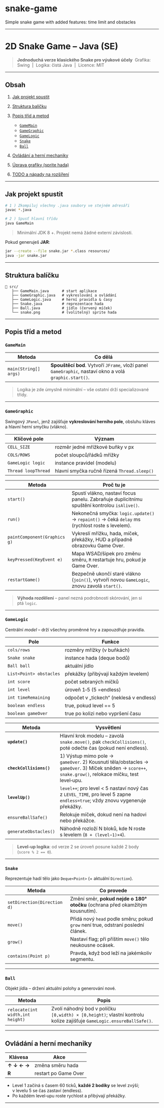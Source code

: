 # snake-game
Simple snake game with added features: time limit and obstacles

---

# 2D Snake Game – Java (SE)

> **Jednoduchá verze klasického Snake pro výukové účely**
>  Grafika: Swing  |  Logika: čistá Java  |  Licence: MIT

---

## Obsah

1. [Jak projekt spustit](#jak-projekt-spustit)
2. [Struktura balíčku](#struktura-balíčku)
3. [Popis tříd a metod](#popis-tříd-a-metod)

    * [`GameMain`](#gamemain)
    * [`GameGraphic`](#gamegraphic)
    * [`GameLogic`](#gamelogic)
    * [`Snake`](#snake)
    * [`Ball`](#ball)
4. [Ovládání a herní mechaniky](#ovládání-a-herní-mechaniky)
5. [Úprava grafiky (sprite hada)](#úprava-grafiky)
6. [TODO a nápady na rozšíření](#todo)

---

## Jak projekt spustit&#x20;

```bash
# 1 ) Zkompiluj všechny .java soubory ve stejném adresáři 
javac *.java

# 2 ) Spusť hlavní třídu
java GameMain
```

> Minimální JDK 8 +. Projekt nemá žádné externí závislosti.

Pokud generuješ **JAR**:

```bash
jar --create --file snake.jar *.class resources/
java -jar snake.jar
```

---

## Struktura balíčku&#x20;

```
📁 src/
   ├── GameMain.java      # start aplikace
   ├── GameGraphic.java   # vykreslování a ovládání
   ├── GameLogic.java     # herní pravidla & časy
   ├── Snake.java         # reprezentace hada
   ├── Ball.java          # jídlo (červený míček)
   └── snake.png          # (volitelný) sprite hada
```

---

## Popis tříd a metod&#x20;

### `GameMain`&#x20;

| Metoda                | Co dělá                                                                                                |
| --------------------- | ------------------------------------------------------------------------------------------------------ |
| `main(String[] args)` | **Spouštěcí bod**. Vytvoří `JFrame`, vloží panel `GameGraphic`, nastaví okno a volá `graphic.start()`. |

> Logika je zde úmyslně minimální – vše ostatní drží specializované třídy.

---

### `GameGraphic`&#x20;

Swingový `JPanel`, jenž zajišťuje **vykreslování herního pole**, obsluhu kláves a hlavní herní smyčku (vlákno).

| Klíčové pole        | Význam                                      |
| ------------------- | ------------------------------------------- |
| `CELL_SIZE`         | rozměr jedné mřížkové buňky v px            |
| `COLS/ROWS`         | počet sloupců/řádků mřížky                  |
| `GameLogic logic`   | instance pravidel (modelu)                  |
| `Thread loopThread` | hlavní smyčka ručně řízená `Thread.sleep()` |

| Metoda                       | Proč tu je                                                                                     |
| ---------------------------- | ---------------------------------------------------------------------------------------------- |
| `start()`                    | Spustí vlákno, nastaví focus panelu. Zabraňuje duplicitnímu spuštění kontrolou `isAlive()`.    |
| `run()`                      | Nekonečná smyčka: `logic.update()` → `repaint()` → čeká `delay` ms (rychlost roste s levelem). |
| `paintComponent(Graphics g)` | Vykreslí mřížku, hada, míček, překážky, HUD a případně obrazovku Game Over.                    |
| `keyPressed(KeyEvent e)`     | Mapa WSAD/šipek pro změnu směru, `R` restartuje hru, pokud je Game Over.                       |
| `restartGame()`              | Bezpečně ukončí staré vlákno (`join()`), vytvoří novou `GameLogic`, znovu zavolá `start()`.    |

> **Výhoda rozdělení** – panel nezná podrobnosti skórování, jen si ptá `logic`.

---

### `GameLogic`&#x20;

Centrální *model* – drží všechny proměnné hry a zapouzdřuje pravidla.

| Pole                    | Funkce                                  |
| ----------------------- | --------------------------------------- |
| `cols/rows`             | rozměry mřížky (v buňkách)              |
| `Snake snake`           | instance hada (deque bodů)              |
| `Ball ball`             | aktuální jídlo                          |
| `List<Point> obstacles` | překážky (přibývají každým levelem)     |
| `int score`             | počet sebraných míčků                   |
| `int level`             | úroveň 1‑5 (5 =endless)                 |
| `int timeRemaining`     | odpočet v „tickech“ (neklesá v endless) |
| `boolean endless`       | true, pokud level == 5                  |
| `boolean gameOver`      | true po kolizi nebo vypršení času       |

| Metoda                  | Vysvětlení                                                                                                                                              |
| ----------------------- | ------------------------------------------------------------------------------------------------------------------------------------------------------- |
| **`update()`**          | Hlavní krok modelu – zavolá `snake.move()`, pak `checkCollisions()`, poté odečte čas (pokud není endless).                                              |
| **`checkCollisions()`** | 1) Výstup mimo pole → `gameOver`. 2) Kousnutí těla/obstacles → `gameOver`. 3) Míček sněden → `score++`, `snake.grow()`, relokace míčku, test level‑upu. |
| **`levelUp()`**         | `level++`; pro level < 5 nastaví nový čas z `LEVEL_TIME`, pro level 5 zapne `endless=true`; vždy znovu vygeneruje překážky.                             |
| `ensureBallSafe()`      | Relokuje míček, dokud není na hadovi nebo překážce.                                                                                                     |
| `generateObstacles()`   | Náhodně rozloží N bloků, kde N roste s levelem (`8 + (level−1)×4`).                                                                                     |

> **Level‑up logika**: od verze 2 se úroveň posune každé 2 body (`score % 2 == 0`).

---

### `Snake`&#x20;

Reprezentuje hadí tělo jako `Deque<Point>` (+ aktuální `Direction`).

| Metoda                      | Co provede                                                                       |
| --------------------------- | -------------------------------------------------------------------------------- |
| `setDirection(Direction d)` | Změní směr, **pokud nejde o 180° otočku** (ochrana před okamžitým kousnutím).    |
| `move()`                    | Přidá nový `head` podle směru; pokud `grow` není true, odstraní poslední článek. |
| `grow()`                    | Nastaví flag; při příštím `move()` tělo neukousne ocásek.                        |
| `contains(Point p)`         | Pravda, když bod leží na jakémkoliv segmentu.                                    |

---

### `Ball`&#x20;

Objekt jídla – držení aktuální polohy a generování nové.

| Metoda                           | Popis                                                                                                                 |
| -------------------------------- | --------------------------------------------------------------------------------------------------------------------- |
| `relocate(int width,int height)` | Zvolí náhodný bod v políčku `[0,width) × [0,height)`; vlastní kontrolu kolize zajišťuje `GameLogic.ensureBallSafe()`. |

---

## Ovládání a herní mechaniky&#x20;

| Klávesa     | Akce                 |
| ----------- | -------------------- |
| **↑ ↓ ← →** | změna směru hada     |
| **R**       | restart po Game Over |

* Level 1 začíná s časem 60 ticků, **každé 2 bodíky** se level zvýší; v levelu 5 se čas zastaví (endless).
* Po každém level‑upu roste rychlost a přibývají překážky.

---

##
